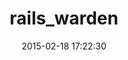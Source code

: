 ---
layout: post
title:  "rails_warden"
repo:   "hassox/rails_warden"
date:   2015-02-18 17:22:30
gemurl: https://github.com/hassox/rails_warden
---